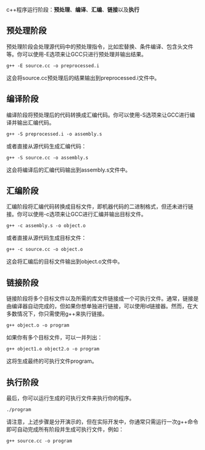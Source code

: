c++程序运行阶段：**预处理**、**编译**、**汇编**、**链接**以及**执行**
## 预处理阶段
预处理阶段会处理源代码中的预处理指令，比如宏替换、条件编译、包含头文件等。你可以使用-E选项来让GCC只进行预处理并输出结果。

```
g++ -E source.cc -o preprocessed.i

```
这会将source.cc预处理后的结果输出到preprocessed.i文件中。

## 编译阶段
编译阶段将预处理后的代码转换成汇编代码。你可以使用-S选项来让GCC进行编译并输出汇编代码。


```
g++ -S preprocessed.i -o assembly.s
```
或者直接从源代码生成汇编代码：


```
g++ -S source.cc -o assembly.s
```
这会将编译后的汇编代码输出到assembly.s文件中。

## 汇编阶段
汇编阶段将汇编代码转换成目标文件，即机器代码的二进制格式，但还未进行链接。你可以使用-c选项来让GCC进行汇编并输出目标文件。


```
g++ -c assembly.s -o object.o
```
或者直接从源代码生成目标文件：


```
g++ -c source.cc -o object.o
```
这会将汇编后的目标文件输出到object.o文件中。

## 链接阶段
链接阶段将多个目标文件以及所需的库文件链接成一个可执行文件。通常，链接是由编译器自动完成的，但如果你想单独进行链接，可以使用ld链接器。然而，在大多数情况下，你只需使用g++来执行链接。

```
g++ object.o -o program
```
如果你有多个目标文件，可以一并列出：


```
g++ object1.o object2.o -o program
```
这将生成最终的可执行文件program。

## 执行阶段
最后，你可以运行生成的可执行文件来执行你的程序。


```
./program
```
请注意，上述步骤是分开演示的，但在实际开发中，你通常只需运行一次g++命令即可自动完成所有阶段并生成可执行文件，例如：


```
g++ source.cc -o program
```
